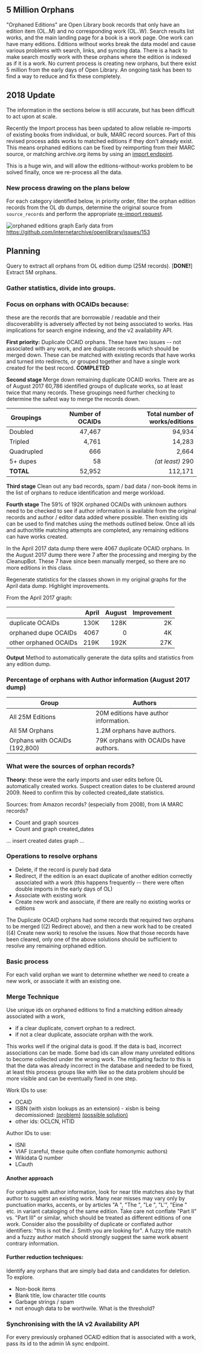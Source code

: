 ## 5 Million Orphans
"Orphaned Editions" are Open Library book records that only have an edition item (OL..M) and no corresponding work (OL..W). Search results list works, and the main landing page for a book is a work page. One work can have many editions. Editions without works break the data model and cause various problems with search, links, and syncing data. There is a hack to make search mostly work with these orphans where the edition is indexed as if it is a work. No current process is creating new orphans, but there exist 5 million from the early days of Open Library. An ongoing task has been to find a way to reduce and fix these completely.

## 2018 Update

The information in the sections below is still accurate, but has been difficult to act upon at scale.

Recently the Import process has been updated to allow reliable re-imports of existing books from individual, or bulk, MARC record sources. Part of this revised process adds works to matched editions if they don't already exist. This means orphaned editions can be fixed by reimporting from their MARC source, or matching archive.org items by using an [import endpoint](https://github.com/internetarchive/openlibrary/wiki/Endpoints#importing).

This is a huge win, and will allow the editions-without-works problem to be solved finally, once we re-process all the data.

### New process drawing on the plans below
For each category identified below, in priority order, filter the orphan edition records from the OL db dumps, determine the original source from `source_records` and perform the appropriate [re-import request](https://github.com/internetarchive/openlibrary/wiki/Endpoints#importing).

![orphaned editions graph](https://cdn.pbrd.co/images/HUEYUKa.png)
Early data from https://github.com/internetarchive/openlibrary/issues/153

## Planning

Query to extract all orphans from OL edition dump (25M records). [**DONE!**]
Extract 5M orphans.

### Gather statistics, divide into groups.

### Focus on orphans with OCAIDs because:

these are the records that are borrowable / readable and their discoverability is adversely affected by not being associated to works. Has implications for search engine indexing, and the v2 availability API.

**First priority:** Duplicate OCAID orphans. These have two issues -- not associated with any work, and are duplicate records which should be merged down. These can be matched with existing records that have works and turned into redirects, or grouped together and have a single work created for the best record. **COMPLETED**


**Second stage** Merge down remaining duplicate OCAID works. There are as of August 2017 60,786 identified groups of duplicate works, so at least twice that many records. These groupings need further checking to determine the safest way to merge the records down. 

| Groupings  | Number of OCAIDs     | Total number of works/editions |
| ---------- | -------------------: | -----------------------------: |
| Doubled    |    47,467            |   94,934  |
| Tripled    |     4,761            |   14,283  |
| Quadrupled |       666            |    2,664  | 
| 5+ dupes   |        58     |_(at least)_ 290  |
|  **TOTAL** |    52,952            |  112,171  |

**Third stage** Clean out any bad records, spam / bad data / non-book items in the list of orphans to reduce identification and merge workload.

**Fourth stage** The 59% of 192K orphaned OCAIDs with unknown authors need to be checked to see if author information is available from the original records and author / editor data added where possible. Then existing ids can be used to find matches using the methods outlined below. Once all ids and author/title matching attempts are completed, any remaining editions can have works created. 


In the April 2017 data dump there were 4067 duplicate OCAID orphans. In the August 2017 dump there were 7 after the processing and merging by the CleanupBot. These 7 have since been manually merged, so there are no more editions in this class.

Regenerate statistics for the classes shown in my original graphs for the April data dump. Highlight improvements.

From the April 2017 graph:

|			|April	|August	|Improvement|
|-----------------------|------:|------:|---:|
|duplicate OCAIDs	|130K	|128K	| 2K |
|orphaned dupe OCAIDs	|4067	|0	| 4K |
|other orphaned OCAIDs	|219K	|192K	|27K |

**Output** Method to automatically generate the data splits and statistics from any edition dump.

### Percentage of orphans with Author information (August 2017 dump)

| Group  | Authors    |
|------- | ---------- |
|All 25M Editions              | 20M editions have author information. |
|All 5M Orphans                | 1.2M orphans have authors. |
|Orphans with OCAIDs (192,800) | 79K orphans with OCAIDs have authors. |

### What were the sources of orphan records?

**Theory:** these were the early imports and user edits before OL automatically created works. Suspect creation dates to be clustered around 2009. Need to confirm this by collected created_date statistics.

Sources: from Amazon records? (especially from 2008), from IA MARC records?
  * Count and graph sources
  * Count and graph created_dates

... insert created dates graph ...

### Operations to resolve orphans
  * Delete, if the record is purely bad data
  * Redirect, if the edition is an exact duplicate of another edition correctly associated with a work (this happens frequently -- there were often double imports in the early days of OL)
  * Associate with existing work
  * Create new work and associate, if there are really no existing works or editions

The Duplicate OCAID orphans had some records that required two orphans to be merged ((2) Redirect above), and then a new work had to be created ((4) Create new work) to resolve the issues. Now that those records have been cleared, only one of the above solutions should be sufficient to resolve any remaining orphaned edition.

### Basic process

For each valid orphan we want to determine whether we need to create a new work, or associate it with an existing one.

### Merge Technique

Use unique ids on orphaned editions to find a matching edition already associated with a work, 
  * if a clear duplicate, convert orphan to a redirect.
  * if not a clear duplicate, associate orphan with the work.

This works well if the original data is good. If the data is bad, incorrect associations can be made. Some bad ids can allow many unrelated editions to become collected under the wrong work. The mitigating factor to this is that the data was already incorrect in the database and needed to be fixed, at least this process groups like with like so the data problem should be more visible and can be eventually fixed in one step.

Work IDs to use: 
  * OCAID
  * ISBN (with xisbn lookups as an extension) - xisbn is being decomissioned: [(problem)](https://github.com/xlcnd/isbnlib/issues/51) [(possible solution)](https://github.com/xlcnd/isbntools/issues/96)
  * other ids: OCLCN, HTID

Author IDs to use:
  * ISNI
  * VIAF (careful, these quite often conflate homonymic authors)
  * Wikidata Q number
  * LCauth

#### Another approach
 For orphans with author information, look for near title matches also by that author to suggest an existing work. Many near misses may vary only by punctuation marks, accents, or by articles "A ", "The ", "Le ", "L'", "Eine " etc. in variant cataloging of the same edition. Take care not conflate "Part II" vs. "Part III" or similar, which should be treated as different editions of one work. Consider also the possibility of duplicate or conflated author identifiers: "this is not the J. Smith you are looking for". A fuzzy title match and a fuzzy author match should strongly suggest the same work absent contrary information.

#### Further reduction techniques:
  Identify any orphans that are simply bad data and candidates for deletion.
To explore.
  * Non-book items
  * Blank title, low character title counts
  * Garbage strings / spam
  * not enough data to be worthwile. What is the threshold?

### Synchronising with the IA v2 Availability API
For every previously orphaned OCAID edition that is associated with a work, pass its id to the admin IA sync endpoint.